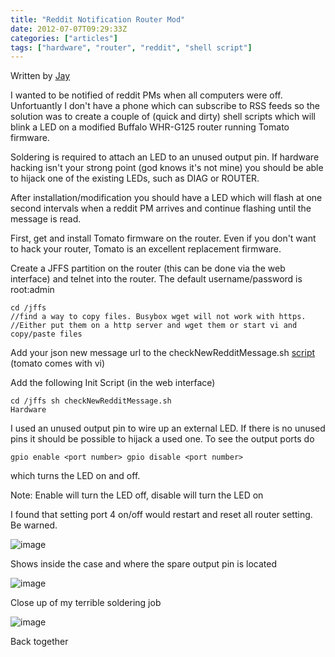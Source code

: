 ```yaml
---
title: "Reddit Notification Router Mod"
date: 2012-07-07T09:29:33Z
categories: ["articles"]
tags: ["hardware", "router", "reddit", "shell script"]
---
```

Written by [Jay](authors/jayharris)

I wanted to be notified of reddit PMs when all computers were off. Unfortuantly I don't have a phone which can subscribe to RSS feeds so the solution was to create a couple of (quick and dirty) shell scripts which will blink a LED on a modified Buffalo WHR-G125 router running Tomato firmware.

Soldering is required to attach an LED to an unused output pin. If hardware hacking isn't your strong point (god knows it's not mine) you should be able to hijack one of the existing LEDs, such as DIAG or ROUTER.

After installation/modification you should have a LED which will flash at one second intervals when a reddit PM arrives and continue flashing until the message is read.

First, get and install Tomato firmware on the router. Even if you don't want to hack your router, Tomato is an excellent replacement firmware.

Create a JFFS partition on the router (this can be done via the web interface) and telnet into the router. The default username/password is root:admin

```
cd /jffs 
//find a way to copy files. Busybox wget will not work with https. 
//Either put them on a http server and wget them or start vi and copy/paste files
```

Add your json new message url to the checkNewRedditMessage.sh [script](https://github.com/jahmelharris/reddit-notification-shell-script) (tomato comes with vi)

Add the following Init Script (in the web interface)

```
cd /jffs sh checkNewRedditMessage.sh
Hardware
```

I used an unused output pin to wire up an external LED. If there is no unused pins it should be possible to hijack a used one. To see the output ports do

```
gpio enable <port number> gpio disable <port number>
```

which turns the LED on and off.

Note: Enable will turn the LED off, disable will turn the LED on

I found that setting port 4 on/off would restart and reset all router setting. Be warned.

![image](images/reddit-notification-router-mod/resize_1.jpg)

Shows inside the case and where the spare output pin is located

![image](images/reddit-notification-router-mod/resize_2.jpg)

Close up of my terrible soldering job

![image](images/reddit-notification-router-mod/resize_3.jpg)

Back together


